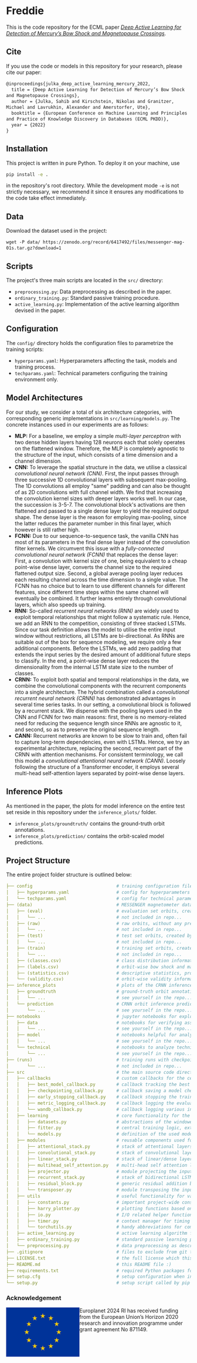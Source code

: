 # Freddie

This is the code repository for the ECML paper *[Deep Active Learning for Detection of Mercury’s Bow Shock and Magnetopause Crossings](https://2022.ecmlpkdd.org/wp-content/uploads/2022/09/sub_1177.pdf)*.

## Cite

If you use the code or models in this repository for your research, please cite our paper:

```
@inproceedings{julka_deep_active_learning_mercury_2022,
  title = {Deep Active Learning for Detection of Mercury’s Bow Shock and Magnetopause Crossings},
  author = {Julka, Sahib and Kirschstein, Nikolas and Granitzer, Michael and Lavrukhin, Alexander and Amerstorfer, Ute},
  booktitle = {European Conference on Machine Learning and Principles and Practice of Knowledge Discovery in Databases (ECML PKDD)},
  year = {2022}
}
```

## Installation

This project is written in pure Python. To deploy it on your machine, use

```bash
pip install -e .
```

in the repository's root directory. While the development mode `-e` is not strictly necessary, we recommend it since it ensures any modifications to the code take effect immediately.

## Data
Download the dataset used in the project:
```
wget -P data/ https://zenodo.org/record/6417492/files/messenger-mag-01s.tar.gz?download=1
```

## Scripts

The project's three main scripts are located in the `src/` directory:

- `preprocessing.py`: Data preprocessing as described in the paper.
- `ordinary_training.py`: Standard passive training procedure.
- `active_learning.py`: Implementation of the active learning algorithm devised in the paper.

## Configuration

The `config/` directory holds the configuration files to parametrize the training scripts:

- `hyperparams.yaml`: Hyperparameters affecting the task, models and training process.
- `techparams.yaml`: Technical parameters configuring the training environment only.

## Model Architectures

For our study, we consider a total of six architecture categories, with corresponding generic implementations in `src/learning/models.py`. The concrete instances used in our experiments are as follows:

- **MLP:** For a baseline, we employ a simple *multi-layer perceptron* with two dense hidden layers having 128 neurons each that solely operates on the flattened window. Therefore, the MLP is completely agnostic to the structure of the input, which consists of a time dimension and a channel dimension.
- **CNN:** To leverage the spatial structure in the data, we utilise a classical *convolutional neural network (CNN)*. First, the input passes through three successive 1D convolutional layers with subsequent max-pooling. The 1D convolutions all employ "same" padding and can also be thought of as 2D convolutions with full channel width. We find that increasing the convolution kernel sizes with deeper layers works well. In our case, the succession is 3-5-7. The convolutional block's activations are then flattened and passed to a single dense layer to yield the required output shape. The dense layer is the reason for employing max-pooling, since the latter reduces the parameter number in this final layer, which however is still rather high.
- **FCNN:** Due to our sequence-to-sequence task, the vanilla CNN has most of its parameters in the final dense layer instead of the convolution filter kernels. We circumvent this issue with a *fully-connected convolutional neural network (FCNN)* that replaces the dense layer: First, a convolution with kernel size of one, being equivalent to a cheap point-wise dense layer, converts the channel size to the required flattened output size. Second, a global average pooling layer reduces each resulting channel across the time dimension to a single value. The FCNN has no choice but to learn to use different channels for different features, since different time steps within the same channel will eventually be combined. It further learns entirely through convolutional layers, which also speeds up training.
- **RNN:** So-called *recurrent neural networks (RNN)* are widely used to exploit temporal relationships that might follow a systematic rule. Hence, we add an RNN to the competition, consisting of three stacked LSTMs. Since our task definition allows the model to utilise the entire input window without restrictions, all LSTMs are bi-directional. As RNNs are suitable out of the box for sequence modeling, we require only a few additional components. Before the LSTMs, we add zero padding that extends the input series by the desired amount of additional future steps to classify. In the end, a point-wise dense layer reduces the dimensionality from the internal LSTM state size to the number of classes.
- **CRNN:** To exploit both spatial and temporal relationships in the data, we combine the convolutional components with the recurrent components into a single architecture. The hybrid combination called a *convolutional recurrent neural network (CRNN)* has demonstrated advantages in several time series tasks. In our setting, a convolutional block is followed by a recurrent stack. We dispense with the pooling layers used in the CNN and FCNN for two main reasons: first, there is no memory-related need for reducing the sequence length since RNNs are agnostic to it, and second, so as to preserve the original sequence length.
- **CANN:** Recurrent networks are known to be slow to train and, often fail to capture long-term dependencies, even with LSTMs. Hence, we try an experimental architecture, replacing the second, recurrent part of the CRNN with attention mechanisms. For  consistent terminology, we call this model a *convolutional attentional neural network (CANN)*. Loosely following the structure of a Transformer encoder, it employs several multi-head self-attention layers separated by point-wise dense layers.

## Inference Plots

As mentioned in the paper, the plots for model inference on the entire test set reside in this repository under the `inference_plots/` folder.

- `inference_plots/groundtruth/` contains the ground-truth orbit annotations.
- `inference_plots/prediction/` contains the orbit-scaled model predictions.

## Project Structure

The entire project folder structure is outlined below:

```yaml
├── config                                # training configuration files
│   ├── hyperparams.yaml                  # config for hyperparameters that affect results
│   └── techparams.yaml                   # config for technical parameters that do not affect results
├── (data)                                # MESSENGER magnetometer data (NOT included in repo!)
│   ├── (eval)                            # evaluation set orbits, created by preprocessing.py
│   │   └── ...                           # not included in repo...
│   ├── (raw)                             # raw orbits, without any preprocessing
│   │   └── ...                           # not included in repo...
│   ├── (test)                            # test set orbits, created by preprocessing.py
│   │   └── ...                           # not included in repo...
│   ├── (train)                           # training set orbits, created by preprocessing.py
│   │   └── ...                           # not included in repo...
│   ├── (classes.csv)                     # class distribution information, preprocessing.py
│   ├── (labels.csv)                      # orbit-wise bow shock and magnetopause crossing annotations
│   ├── (statistics.csv)                  # descriptive statistics, produced by preprocessing.py
│   └── (validity.csv)                    # orbit-wise validity information, produced by preprocessing.py
├── inference_plots                       # plots of the CRNN inference predictions for the entire test set
│   ├── groundtruth                       # ground-truth orbit annotations for comparison
│   │   └── ...                           # see yourself in the repo...
│   └── prediction                        # CRNN orbit inference predictions
│       └── ...                           # see yourself in the repo...
├── notebooks                             # jupyter notebooks for exploring specific aspects
│   ├── data                              # notebooks for verifying assumptions about the data
│   │   └── ...                           # see yourself in the repo...
│   ├── model                             # notebooks helpful for analyzing models
│   │   └── ...                           # see yourself in the repo...
│   └── technical                         # notebooks to analyze technical implementation details
│       └── ...                           # see yourself in the repo...
├── (runs)                                # training runs with checkpoints and results (NOT included in repo!)
│       └── ...                           # not included in repo...
├── src                                   # the main source code directory
│   ├── callbacks                         # custom callbacks for the central Fitter class
│   │   ├── best_model_callback.py        # callback tracking the best model version over all epochs
│   │   ├── checkpointing_callback.py     # callback saving a model checkpoint after each epoch 
│   │   ├── early_stopping_callback.py    # callback stopping the training process on absent improvement
│   │   ├── metric_logging_callback.py    # callback logging the evaluation metrics into local JSON files
│   │   └── wandb_callback.py             # callback logging various information to the WandB tracker
│   ├── learning                          # core functionality for the deep learning procedure
│   │   ├── datasets.py                   # abstractions of the windowed MESSENGER magnetometer dataset 
│   │   ├── fitter.py                     # central training logic, extendable by callbacks
│   │   └── models.py                     # definition of the used model architectures
│   ├── modules                           # reusable components used for modeling
│   │   ├── attentional_stack.py          # stack of attentional layers with point-wise linear layers
│   │   ├── convolutional_stack.py        # stack of convolutional layers with pooling
│   │   ├── linear_stack.py               # stack of linear/dense layers
│   │   ├── multihead_self_attention.py   # multi-head self attention layer (does not exist in PyTorch)
│   │   ├── projector.py                  # module projecting the input to one of its components
│   │   ├── recurrent_stack.py            # stack of bidirectional LSTMs          
│   │   ├── residual_block.py             # generic residual addition block
│   │   └── transposer.py                 # module transposing the input on two dimensions
│   ├── utils                             # useful functionality for various tasks 
│   │   ├── constants.py                  # important project-wide constants
│   │   ├── harry_plotter.py              # plotting functions based on matplotlib
│   │   ├── io.py                         # I/O related helper functions
│   │   ├── timer.py                      # context manager for timing source code execution
│   │   └── torchutils.py                 # handy abbreviations for common PyTorch workflows
│   ├── active_learning.py                # active learning algorithm from the paper
│   ├── ordinary_training.py              # standard passive learning procedure
│   └── preprocessing.py                  # data preprocessing as described in the paper
├── .gitignore                            # files to exclude from git tracking
├── LICENSE.txt                           # the full license which this project employs
├── README.md                             # this README file :)
├── requirements.txt                      # required Python packages for this project
├── setup.cfg                             # setup configuration when installing the project as package
└── setup.py                              # setup script called by pip install
```

### Acknowledgement

<img src="logo.jpg" align="left" width="200px"/>Europlanet 2024 RI has received funding from the European Union’s Horizon 2020 research and innovation programme under grant agreement No 871149.

<br clear="left"/>
